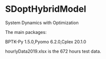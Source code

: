 # SDoptHybridModel
System Dynamics with Optimization

The main packages:

BPTK-Py 1.5.0,Pyomo 6.2.0,Cplex 20.1.0

hourlyData2019.xlsx is the 672 hours test data.
